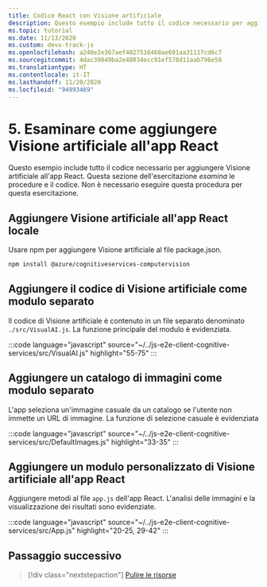 ```yaml
---
title: Codice React con Visione artificiale
description: Questo esempio include tutto il codice necessario per aggiungere Visione artificiale all'app React. Questa sezione dell'esercitazione _esamina_ le procedure e il codice.
ms.topic: tutorial
ms.date: 11/13/2020
ms.custom: devx-track-js
ms.openlocfilehash: a246e2e367aef4027516468ae691aa31117cd6c7
ms.sourcegitcommit: 4dac39849ba2e48034ecc91ef578d11aab796e58
ms.translationtype: HT
ms.contentlocale: it-IT
ms.lasthandoff: 11/20/2020
ms.locfileid: "94993469"
---
```

# <a name="5-review-how-to-add-computer-vision-to-the-react-app"></a>5. Esaminare come aggiungere Visione artificiale all'app React

Questo esempio include tutto il codice necessario per aggiungere Visione artificiale all'app React. Questa sezione dell'esercitazione _esamina_ le procedure e il codice. Non è necessario eseguire questa procedura per questa esercitazione. 

## <a name="add-computer-vision-to-local-react-app"></a>Aggiungere Visione artificiale all'app React locale

Usare npm per aggiungere Visione artificiale al file package.json. 

```bash
npm install @azure/cognitiveservices-computervision 
```

## <a name="add-computer-vision-code-as-separate-module"></a>Aggiungere il codice di Visione artificiale come modulo separato

Il codice di Visione artificiale è contenuto in un file separato denominato `./src/VisualAI.js`. La funzione principale del modulo è evidenziata. 

:::code language="javascript" source="~/../js-e2e-client-cognitive-services/src/VisualAI.js" highlight="55-75" :::

## <a name="add-catalog-of-images-as-separate-module"></a>Aggiungere un catalogo di immagini come modulo separato

L'app seleziona un'immagine casuale da un catalogo se l'utente non immette un URL di immagine. La funzione di selezione casuale è evidenziata 

:::code language="javascript" source="~/../js-e2e-client-cognitive-services/src/DefaultImages.js" highlight="33-35" :::

## <a name="add-custom-computer-vision-module-to-react-app"></a>Aggiungere un modulo personalizzato di Visione artificiale all'app React

Aggiungere metodi al file `app.js` dell'app React. L'analisi delle immagini e la visualizzazione dei risultati sono evidenziate.

:::code language="javascript" source="~/../js-e2e-client-cognitive-services/src/App.js" highlight="20-25, 29-42" :::

## <a name="next-step"></a>Passaggio successivo

> [!div class="nextstepaction"]
> [Pulire le risorse](clean-up-resources.md) 
